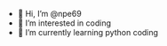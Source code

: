 - 👋 Hi, I’m @npe69
- 👀 I’m interested in coding
- 🌱 I’m currently learning python coding

<!---
npe69/npe69 is a ✨ special ✨ repository because its `README.md` (this file) appears on your GitHub profile.
You can click the Preview link to take a look at your changes.
--->
